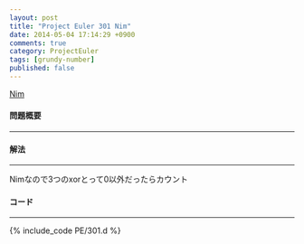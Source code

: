 ```yaml
---
layout: post
title: "Project Euler 301 Nim"
date: 2014-05-04 17:14:29 +0900
comments: true
category: ProjectEuler
tags: [grundy-number]
published: false
---
```


[Nim](http://projecteuler.net/problem=301)

#### 問題概要

****

#### 解法

****

Nimなので3つのxorとって0以外だったらカウント

#### コード

****

{% include_code PE/301.d %}

